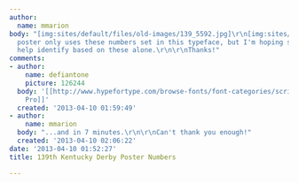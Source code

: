 ```yaml
---
author:
  name: mmarion
body: "[img:sites/default/files/old-images/139_5592.jpg]\r\n[img:sites/default/files/old-images/numbers_6302.jpg]\r\nThe
  poster only uses these numbers set in this typeface, but I'm hoping someone can
  help identify based on these alone.\r\n\r\nThanks!"
comments:
- author:
    name: defiantone
    picture: 126244
  body: '[[http://www.hypefortype.com/browse-fonts/font-categories/script/aphrodite-pro-8008.html|Aphrodite
    Pro]]'
  created: '2013-04-10 01:59:49'
- author:
    name: mmarion
  body: "...and in 7 minutes.\r\n\r\nCan't thank you enough!"
  created: '2013-04-10 02:06:22'
date: '2013-04-10 01:52:27'
title: 139th Kentucky Derby Poster Numbers

---
```

